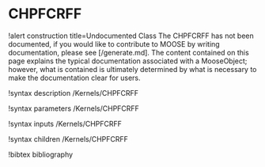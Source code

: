<!-- MOOSE Documentation Stub: Remove this when content is added. -->

# CHPFCRFF

!alert construction title=Undocumented Class
The CHPFCRFF has not been documented, if you would like to contribute to MOOSE by
writing documentation, please see [/generate.md]. The content contained on this page explains
the typical documentation associated with a MooseObject; however, what is contained is ultimately
determined by what is necessary to make the documentation clear for users.

!syntax description /Kernels/CHPFCRFF

!syntax parameters /Kernels/CHPFCRFF

!syntax inputs /Kernels/CHPFCRFF

!syntax children /Kernels/CHPFCRFF

!bibtex bibliography
